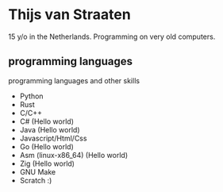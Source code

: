 # Thijs van Straaten
15 y/o in the Netherlands.
Programming on very old computers.

## programming languages
programming languages and other skills
- Python
- Rust
- C/C++
- C# (Hello world)
- Java (Hello world)
- Javascript/Html/Css
- Go (Hello world)
- Asm (linux-x86_64) (Hello world)
- Zig (Hello world)
- GNU Make
- Scratch :)
